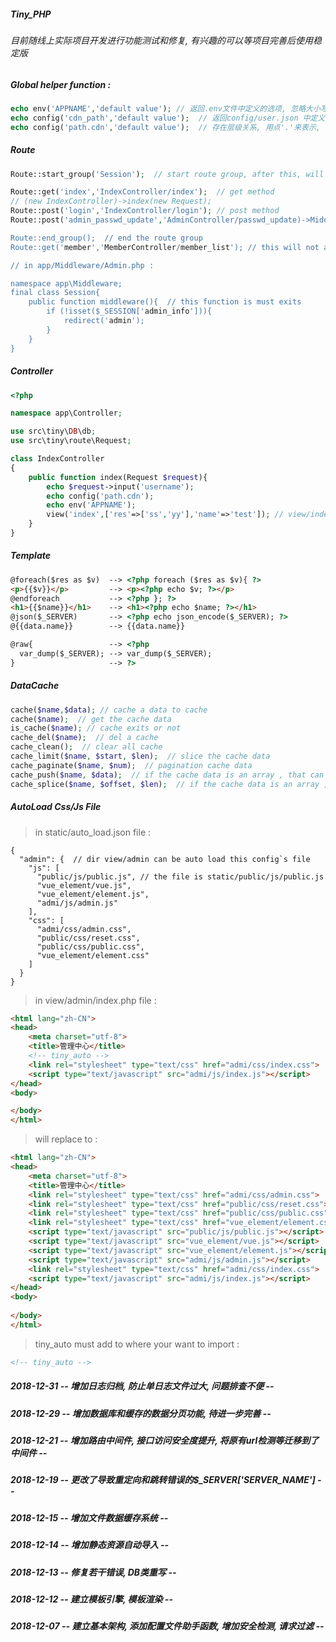 ##### *Tiny_PHP*
###### *目前随线上实际项目开发进行功能测试和修复, 有兴趣的可以等项目完善后使用稳定版*  
##### *Global helper function :* 
```php
echo env('APPNAME','default value'); // 返回.env文件中定义的选项, 忽略大小写  
echo config('cdn_path','default value');  // 返回config/user.json 中定义的选项, 不忽略大小写
echo config('path.cdn','default value');  // 存在层级关系, 用点'.'来表示, 这个参数取出的就是, path 下的 cdn 参数  
```   
##### *Route*  
```php
Route::start_group('Session');  // start route group, after this, will auto apply this middleware

Route::get('index','IndexController/index');  // get method
// (new IndexController)->index(new Request);
Route::post('login','IndexController/login'); // post method
Route::post('admin_passwd_update','AdminController/passwd_update)->Middleware('Admin');  // apply middleware Admin (File:app/Middleware/Admin.php)

Route::end_group();  // end the route group
Route::get('member','MemberController/member_list'); // this will not apply `Session` Middleware

// in app/Middleware/Admin.php : 

namespace app\Middleware;
final class Session{
    public function middleware(){  // this function is must exits
        if (!isset($_SESSION['admin_info'])){
            redirect('admin');
        }
    }
}
```  
##### *Controller*  
```php
<?php

namespace app\Controller;

use src\tiny\DB\db;
use src\tiny\route\Request;

class IndexController
{
    public function index(Request $request){
        echo $request->input('username');
        echo config('path.cdn');
        echo env('APPNAME');
        view('index',['res'=>['ss','yy'],'name'=>'test']); // view/index.php
    }
}
```  
##### *Template*  
```html
@foreach($res as $v)  --> <?php foreach ($res as $v){ ?>
<p>{{$v}}</p>         --> <p><?php echo $v; ?></p>
@endforeach           --> <?php }; ?>
<h1>{{$name}}</h1>    --> <h1><?php echo $name; ?></h1>
@json($_SERVER)       --> <?php echo json_encode($_SERVER); ?>
@{{data.name}}        --> {{data.name}}

@raw{                 --> <?php
  var_dump($_SERVER); --> var_dump($_SERVER);
}                     --> ?>
```  
##### *DataCache*
```php
cache($name,$data); // cache a data to cache
cache($name);  // get the cache data
is_cache($name); // cache exits or not
cache_del($name);  // del a cache 
cache_clean();  // clear all cache
cache_limit($name, $start, $len);  // slice the cache data
cache_paginate($name, $num);  // pagination cache data
cache_push($name, $data);  // if the cache data is an array , that can push the data to cache file
cache_splice($name, $offset, $len);  // if the cache data is an array , that can splice a index`s child
```  
##### *AutoLoad Css/Js File*
> in static/auto_load.json file :   
```json5
{
  "admin": {  // dir view/admin can be auto load this config`s file
    "js": [
      "public/js/public.js", // the file is static/public/js/public.js
      "vue_element/vue.js",
      "vue_element/element.js",
      "admi/js/admin.js"
    ],
    "css": [
      "admi/css/admin.css",
      "public/css/reset.css",
      "public/css/public.css",
      "vue_element/element.css"
    ]
  }
}
```  
> in view/admin/index.php file :  
```html
<html lang="zh-CN">
<head>
    <meta charset="utf-8">
    <title>管理中心</title>
    <!-- tiny_auto -->
    <link rel="stylesheet" type="text/css" href="admi/css/index.css">
    <script type="text/javascript" src="admi/js/index.js"></script>
</head>
<body>

</body>
</html>
```  
> will replace to :  
```html
<html lang="zh-CN">
<head>
    <meta charset="utf-8">
    <title>管理中心</title>
    <link rel="stylesheet" type="text/css" href="admi/css/admin.css">
    <link rel="stylesheet" type="text/css" href="public/css/reset.css">
    <link rel="stylesheet" type="text/css" href="public/css/public.css">
    <link rel="stylesheet" type="text/css" href="vue_element/element.css">
    <script type="text/javascript" src="public/js/public.js"></script>
    <script type="text/javascript" src="vue_element/vue.js"></script>
    <script type="text/javascript" src="vue_element/element.js"></script>
    <script type="text/javascript" src="admi/js/admin.js"></script>
    <link rel="stylesheet" type="text/css" href="admi/css/index.css">
    <script type="text/javascript" src="admi/js/index.js"></script>
</head>
<body>
    
</body>
</html>
```  
> tiny_auto must add to where your want to import :  
```html
<!-- tiny_auto -->
```  
##### *2018-12-31  -- 增加日志归档, 防止单日志文件过大, 问题排查不便 --*
##### *2018-12-29  -- 增加数据库和缓存的数据分页功能, 待进一步完善 --*
##### *2018-12-21  -- 增加路由中间件, 接口访问安全度提升, 将原有url检测等迁移到了中间件 --*  
##### *2018-12-19  -- 更改了导致重定向和跳转错误的$_SERVER['SERVER_NAME'] --*  
##### *2018-12-15  -- 增加文件数据缓存系统 --*
##### *2018-12-14  -- 增加静态资源自动导入 --*
##### *2018-12-13  -- 修复若干错误, DB类重写 --*
##### *2018-12-12  -- 建立模板引擎, 模板渲染 --*  
##### *2018-12-07  -- 建立基本架构, 添加配置文件助手函数, 增加安全检测, 请求过滤 --*  
